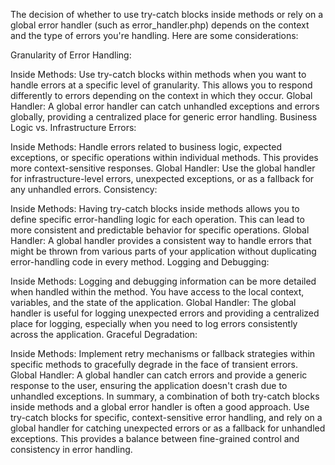 The decision of whether to use try-catch blocks inside methods or rely on a global error handler (such as error_handler.php) depends on the context and the type of errors you're handling. Here are some considerations:

Granularity of Error Handling:

Inside Methods: Use try-catch blocks within methods when you want to handle errors at a specific level of granularity. This allows you to respond differently to errors depending on the context in which they occur.
Global Handler: A global error handler can catch unhandled exceptions and errors globally, providing a centralized place for generic error handling.
Business Logic vs. Infrastructure Errors:

Inside Methods: Handle errors related to business logic, expected exceptions, or specific operations within individual methods. This provides more context-sensitive responses.
Global Handler: Use the global handler for infrastructure-level errors, unexpected exceptions, or as a fallback for any unhandled errors.
Consistency:

Inside Methods: Having try-catch blocks inside methods allows you to define specific error-handling logic for each operation. This can lead to more consistent and predictable behavior for specific operations.
Global Handler: A global handler provides a consistent way to handle errors that might be thrown from various parts of your application without duplicating error-handling code in every method.
Logging and Debugging:

Inside Methods: Logging and debugging information can be more detailed when handled within the method. You have access to the local context, variables, and the state of the application.
Global Handler: The global handler is useful for logging unexpected errors and providing a centralized place for logging, especially when you need to log errors consistently across the application.
Graceful Degradation:

Inside Methods: Implement retry mechanisms or fallback strategies within specific methods to gracefully degrade in the face of transient errors.
Global Handler: A global handler can catch errors and provide a generic response to the user, ensuring the application doesn't crash due to unhandled exceptions.
In summary, a combination of both try-catch blocks inside methods and a global error handler is often a good approach. Use try-catch blocks for specific, context-sensitive error handling, and rely on a global handler for catching unexpected errors or as a fallback for unhandled exceptions. This provides a balance between fine-grained control and consistency in error handling.
